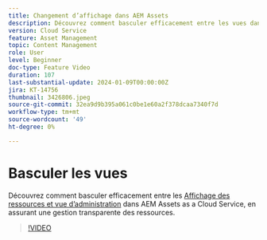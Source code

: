 ```yaml
---
title: Changement d’affichage dans AEM Assets
description: Découvrez comment basculer efficacement entre les vues dans AEM Assets as a Cloud Service, afin d’assurer une gestion transparente des ressources.
version: Cloud Service
feature: Asset Management
topic: Content Management
role: User
level: Beginner
doc-type: Feature Video
duration: 107
last-substantial-update: 2024-01-09T00:00:00Z
jira: KT-14756
thumbnail: 3426806.jpeg
source-git-commit: 32ea9d9b395a061c0be1e60a2f378dcaa7340f7d
workflow-type: tm+mt
source-wordcount: '49'
ht-degree: 0%

---
```



# Basculer les vues

Découvrez comment basculer efficacement entre les [Affichage des ressources et vue d’administration](https://experienceleague.adobe.com/docs/experience-manager-cloud-service/content/assets/overview.html#persona-based-experiences) dans AEM Assets as a Cloud Service, en assurant une gestion transparente des ressources.

>[!VIDEO](https://video.tv.adobe.com/v/3426806/?learn=on)
